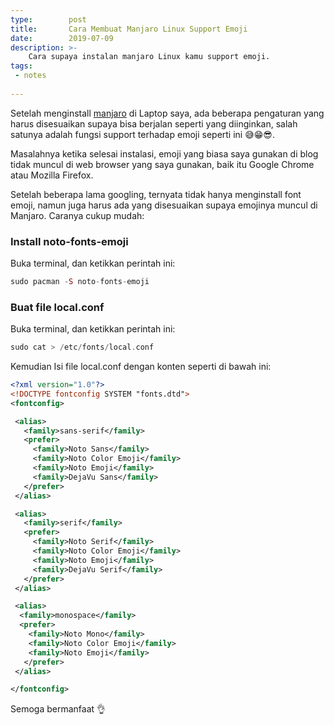 ```yaml
---
type:        post
title:       Cara Membuat Manjaro Linux Support Emoji
date:        2019-07-09
description: >-
    Cara supaya instalan manjaro Linux kamu support emoji.
tags:
 - notes
 
---
```


Setelah menginstall [manjaro][1] di Laptop saya, ada beberapa pengaturan yang harus disesuaikan supaya bisa berjalan seperti yang diinginkan, salah satunya adalah fungsi support terhadap emoji seperti ini 😅😁😎.  

Masalahnya ketika selesai instalasi, emoji yang biasa saya gunakan di blog tidak muncul di web browser yang saya gunakan, baik itu Google Chrome atau Mozilla Firefox. 

Setelah beberapa lama googling, ternyata tidak hanya menginstall font emoji, namun juga harus ada yang disesuaikan supaya emojinya muncul di Manjaro. Caranya cukup mudah:

### Install noto-fonts-emoji

Buka terminal, dan ketikkan perintah ini:

```php
sudo pacman -S noto-fonts-emoji
```

### Buat file local.conf

Buka terminal, dan ketikkan perintah ini:

```php
sudo cat > /etc/fonts/local.conf
```

Kemudian Isi file local.conf dengan konten seperti di bawah ini:

```xml
<?xml version="1.0"?>
<!DOCTYPE fontconfig SYSTEM "fonts.dtd">
<fontconfig>

 <alias>
   <family>sans-serif</family>
   <prefer>
     <family>Noto Sans</family>
     <family>Noto Color Emoji</family>
     <family>Noto Emoji</family>
     <family>DejaVu Sans</family>
   </prefer> 
 </alias>

 <alias>
   <family>serif</family>
   <prefer>
     <family>Noto Serif</family>
     <family>Noto Color Emoji</family>
     <family>Noto Emoji</family>
     <family>DejaVu Serif</family>
   </prefer>
 </alias>

 <alias>
  <family>monospace</family>
  <prefer>
    <family>Noto Mono</family>
    <family>Noto Color Emoji</family>
    <family>Noto Emoji</family>
   </prefer>
 </alias>

</fontconfig>
```

Semoga bermanfaat 👌

[1]: https://manjaro.org